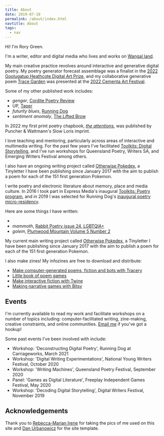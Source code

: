 ```yaml
---
title: About
date: 2019-07-10
permalink: /about/index.html
navtitle: About
tags:
  - nav
---
```

Hi! I'm Rory Green.

I'm a writer, editor and digital media who lives and works on [Wangal land](https://www.sydneybarani.com.au/sites/aboriginal-people-and-place/).

My main creative practice revolves around interactive and generative digital poetry. My poetry generator forecast assemblage was a finalist in the [2022 Goolugatup Heathcote Digital Art Prize](https://www.goolugatup-heathcote.com.au/digital-art-prize), and my collaborative generative poem [Trace Garden](https://rundog.art/forecast-assemblage-an-incantation-device-alex-kelly-david-pledger/) was presented at the [2022 Cementa Art Festival](https://cementa.com.au/).

Some of my other published work includes:

* *gengar*, [Cordite Poetry Review](http://cordite.org.au/poetry/propaganda/gengar/)
* UP, [Taper](https://taper.badquar.to/6/up.html)
* *futurity blues*, [Running Dog](http://rundog.art/news/futurity-blues/)
* *sentiment anomaly*, [The Lifted Brow](https://www.theliftedbrow.com/liftedbrow/2020/1/12/pproujynrq3mc96e8kzw2ghuv08kz7)

In 2022 my first print poetry chapbook, *[the attentions](https://puncherandwattmann.com/product/the-attentions/)*, was published by Puncher & Wattmann's Slow Loris imprint.

I love teaching and mentoring, particularly across areas of interactive and multimedia writing. For the past few years I've facilitated [Toolkits: Digital Storytelling](https://expressmedia.org.au/programs/toolkits/toolkits-digital-storytelling/), and I've run workshops for Queensland Poetry, Writers SA, and Emerging Writers Festival among others.

I also have an ongoing writing project called [Otherwise Pokedex](https://tinyletter.com/otherwisepokedex), a Tinyletter I have been publishing since January 2017 with the aim to publish a poem for each of the 151 first generation Pokemon.

I write poetry and electronic literature about memory, place and media culture. In 2016 I took part in Express Media's inaugural [Toolkits: Poetry program](https://expressmedia.org.au/news/introducing-the-poets-of-toolkits/), and in 2019 I was selected for Running Dog's [inaugural poetry micro-residency](http://rundog.art/news/announcing-running-dogs-inaugural-poetry-micro-residents/).

Here are some things I have written:

*
* *mammoth*, [Rabbit Poetry issue 24, LGBTQIA+](http://rabbitpoetry.com/?product=rabbit-24-lgbtqia-within-australia)
* *golem*, [Plumwood Mountain Volume 5 Number 2](https://plumwoodmountain.com/golem/)

My current main writing project called [Otherwise Pokedex](https://tinyletter.com/otherwisepokedex), a Tinyletter I have been publishing since January 2017 with the aim to publish a poem for each of the 151 first generation Pokemon.

I also make zines! My infozines are free to download and distribute:

* [Make computer-generated poems, fiction and bots with Tracery](https://drive.google.com/open?id=1JGFwdwIIlpFUJd4rySR1XuFr5yGoQxhv)
* [Little book of poem games](https://drive.google.com/open?id=1F-c0ekqIv4OYX2Sj48nuTcmLzBvCXfmx)
* [Make interactive fiction with Twine](https://drive.google.com/open?id=1_3mKP2mtYezO1Vk1Ac2tFjmh12LbZrul)
* [Making narrative games with Bitsy](https://drive.google.com/open?id=1kHHyb0tYu7HlUpAXleTAHvMVC8kWIBB0)

## Events

I'm currently available to read my work and facilitate workshops on a number of topics including: computer-facilitated writing, zine-making, creative constraints, and online communities. [Email me](mailto:hi@rory.green) if you've got a hookup!

Some past events I've been involved with include:

* Workshop: 'Deconstructing Digital Poetry', Running Dog at Carriageworks, March 2021
* Workshop: 'Digital Writing Experimentations', National Young Writers Festival, October 2020
* Workshop: 'Writing Machines', Queensland Poetry Festival, September 2020
* Panel: 'Games as Digital Literature', Freeplay Independent Games Festival, May 2020
* Workshop: 'Decoding Digital Storytelling', Digital Writers Festival, November 2019

## Acknowledgements

Thank you to [Rebecca-Marian Irene](https://www.rebeccamarianirene.com.au/) for taking the pics of me used on this site and [Dan Urbanowicz](https://www.danurbanowicz.com/) for the site template.